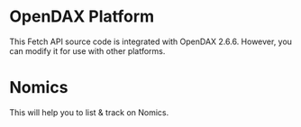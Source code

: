 # OpenDAX Platform

This Fetch API source code is integrated with OpenDAX 2.6.6. However, you can modify it for use with other platforms.

# Nomics

This will help you to list & track on Nomics.